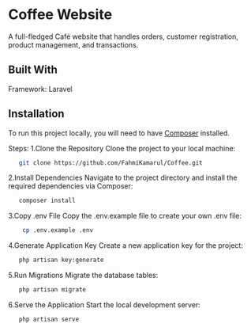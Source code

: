 # Coffee Website
A full-fledged Café website that handles orders, customer registration, product management, and transactions.

## Built With
Framework: Laravel
## Installation
To run this project locally, you will need to have [Composer](https://getcomposer.org/) installed.

Steps:
1.Clone the Repository
Clone the project to your local machine:
```bash
   git clone https://github.com/FahmiKamarul/Coffee.git
```

2.Install Dependencies
Navigate to the project directory and install the required dependencies via Composer:
```bash
   composer install
```

3.Copy .env File
Copy the .env.example file to create your own .env file:
```bash
    cp .env.example .env
```

4.Generate Application Key
Create a new application key for the project:
```bash
   php artisan key:generate
```

5.Run Migrations
Migrate the database tables:
```bash
   php artisan migrate
```

6.Serve the Application
Start the local development server:
```bash
   php artisan serve
```
